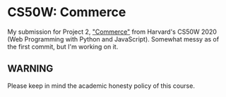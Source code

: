 # CS50W: Commerce

My submission for Project 2, ["Commerce"](https://cs50.harvard.edu/web/2020/projects/2/commerce/)
from Harvard's CS50W 2020 (Web Programming with Python and JavaScript).
Somewhat messy as of the first commit, but I'm working on it.

## WARNING

Please keep in mind the academic honesty policy of this course.

